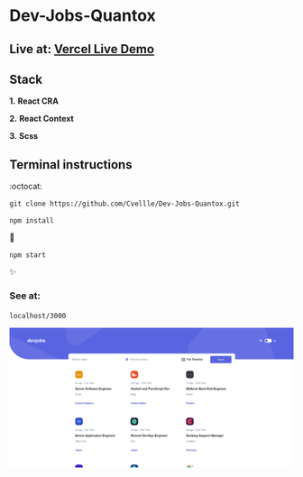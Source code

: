 # Dev-Jobs-Quantox

## Live at: [Vercel Live Demo](https://dev-jobs-quantox.vercel.app/)

## Stack

**1.** **React CRA**

**2.** **React Context**

**3.** **Scss**

## Terminal instructions

:octocat:

```
git clone https://github.com/Cvellle/Dev-Jobs-Quantox.git
```

```
npm install
```

:rocket:

```
npm start
```

:sparkles:

### See at:

```
localhost/3000
```

![Screenshot](build/assets/screenshot.png)
